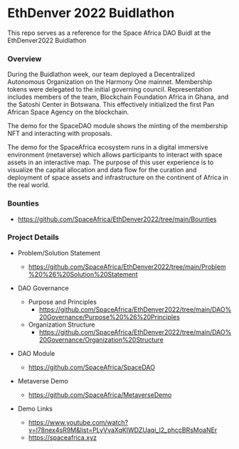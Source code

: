 # EthDenver 2022 Buidlathon

This repo serves as a reference for the Space Africa DAO Buidl at the EthDenver2022 Buidlathon

### Overview

During the Buidlathon week, our team deployed a Decentralized Autonomous Organization on the Harmony One mainnet. Membership tokens were delegated to the initial governing council. Representation includes members of the team, Blockchain Foundation Africa in Ghana, and the Satoshi Center in Botswana. This effectively initialized the first Pan African Space Agency on the blockchain. 

The demo for the SpaceDAO module shows the minting of the membership NFT and interacting with proposals.

The demo for the SpaceAfrica ecosystem runs in a digital immersive environment (metaverse) which allows participants to interact with space assets in an interactive map. The purpose of this user experience is to visualize the capital allocation and data flow for the curation and deployment of space assets and infrastructure on the continent of Africa in the real world. 




### Bounties

- https://github.com/SpaceAfrica/EthDenver2022/tree/main/Bounties


### Project Details

- Problem/Solution Statement 
    - https://github.com/SpaceAfrica/EthDenver2022/tree/main/Problem%20%26%20Solution%20Statement


- DAO Governance
    - Purpose and Principles
        - https://github.com/SpaceAfrica/EthDenver2022/tree/main/DAO%20Governance/Purpose%20%26%20Principles
    - Organization Structure
        - https://github.com/SpaceAfrica/EthDenver2022/tree/main/DAO%20Governance/Organization%20Structure

- DAO Module
    - https://github.com/SpaceAfrica/SpaceDAO

- Metaverse Demo
    - https://github.com/SpaceAfrica/MetaverseDemo

- Demo Links
    - https://www.youtube.com/watch?v=l78nex4sR9M&list=PLyVvaXqKlWDZUaqi_l2_phccBRsMoaNEr
    - https://spaceafrica.xyz
